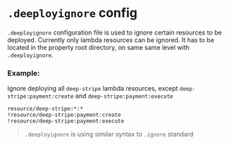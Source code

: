 `.deeployignore` config
=======================

`.deeployignore` configuration file is used to ignore certain resources to be deployed.
Currently only lambda resources can be ignored.
It has to be located in the property root directory, on same same level with `.deeployignore`.

### Example:

Ignore deploying all `deep-stripe` lambda resources, except `deep-stripe:payment:create` and `deep-stripe:payment:execute`

```ignore
resource/deep-stripe:*:*
!resource/deep-stripe:payment:create
!resource/deep-stripe:payment:execute
```
> `.deeployignore` is using similar syntax to `.ignore` standard
